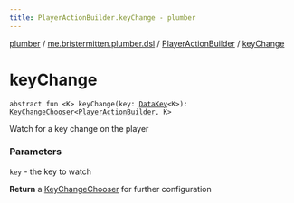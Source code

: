 ```yaml
---
title: PlayerActionBuilder.keyChange - plumber
---
```


[plumber](../../index.html) / [me.bristermitten.plumber.dsl](../index.html) / [PlayerActionBuilder](index.html) / [keyChange](./key-change.html)

# keyChange

`abstract fun <K> keyChange(key: `[`DataKey`](../../me.bristermitten.plumber.struct.key/-data-key/index.html)`<K>): `[`KeyChangeChooser`](../-key-change-chooser/index.html)`<`[`PlayerActionBuilder`](index.html)`, K>`

Watch for a key change on the player

### Parameters

`key` - the key to watch

**Return**
a [KeyChangeChooser](../-key-change-chooser/index.html) for further configuration

